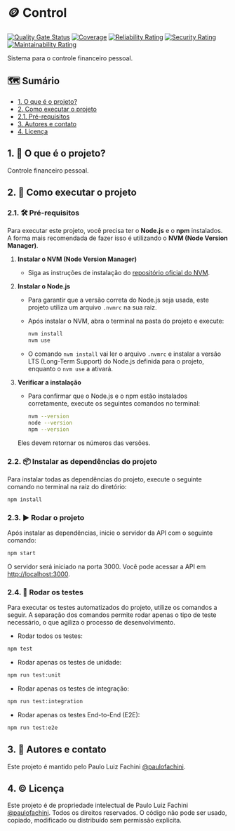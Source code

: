 # 🪙 Control

[![Quality Gate Status](https://sonarcloud.io/api/project_badges/measure?project=paulofachini_control&metric=alert_status)](https://sonarcloud.io/summary/new_code?id=paulofachini_control)
[![Coverage](https://sonarcloud.io/api/project_badges/measure?project=paulofachini_control&metric=coverage)](https://sonarcloud.io/summary/new_code?id=paulofachini_control)
[![Reliability Rating](https://sonarcloud.io/api/project_badges/measure?project=paulofachini_control&metric=reliability_rating)](https://sonarcloud.io/summary/new_code?id=paulofachini_control)
[![Security Rating](https://sonarcloud.io/api/project_badges/measure?project=paulofachini_control&metric=security_rating)](https://sonarcloud.io/summary/new_code?id=paulofachini_control)
[![Maintainability Rating](https://sonarcloud.io/api/project_badges/measure?project=paulofachini_control&metric=sqale_rating)](https://sonarcloud.io/summary/new_code?id=paulofachini_control)

Sistema para o controle financeiro pessoal.

## 🗺️ Sumário

- [1. O que é o projeto?](#1--o-que-é-o-projeto)
- [2. Como executar o projeto](#2--como-executar-o-projeto)
- [2.1. Pré-requisitos](#21-️-pré-requisitos)
- [3. Autores e contato](#3--autores-e-contato)
- [4. Licença](#4-️-licença)

## 1. 🎯 O que é o projeto?

Controle financeiro pessoal.

## 2. 🚀 Como executar o projeto

### 2.1. 🛠️ Pré-requisitos

Para executar este projeto, você precisa ter o **Node.js** e o **npm** instalados. A forma mais recomendada de fazer isso é utilizando o **NVM (Node Version Manager)**.

1. **Instalar o NVM (Node Version Manager)**
   - Siga as instruções de instalação do [repositório oficial do NVM](https://github.com/nvm-sh/nvm).

2. **Instalar o Node.js**
   - Para garantir que a versão correta do Node.js seja usada, este projeto utiliza um arquivo `.nvmrc` na sua raiz.
   - Após instalar o NVM, abra o terminal na pasta do projeto e execute:

     ````bash
     nvm install
     nvm use
     ````

   - O comando `nvm install` vai ler o arquivo `.nvmrc` e instalar a versão LTS (Long-Term Support) do Node.js definida para o projeto, enquanto o `nvm use` a ativará.

3. **Verificar a instalação**
   - Para confirmar que o Node.js e o npm estão instalados corretamente, execute os seguintes comandos no terminal:

     ````bash
     nvm --version
     node --version
     npm --version
     ````

   Eles devem retornar os números das versões.

### 2.2. 📦 Instalar as dependências do projeto

Para instalar todas as dependências do projeto, execute o seguinte comando no terminal na raiz do diretório:

```bash
npm install
```

### 2.3. ▶️ Rodar o projeto

Após instalar as dependências, inicie o servidor da API com o seguinte comando:

```bash
npm start
```

O servidor será iniciado na porta 3000. Você pode acessar a API em [http://localhost:3000](http://localhost:3000).

### 2.4. 🧪 Rodar os testes

Para executar os testes automatizados do projeto, utilize os comandos a seguir. A separação dos comandos permite rodar apenas o tipo de teste necessário, o que agiliza o processo de desenvolvimento.

- Rodar todos os testes:

```bash
npm test
```

- Rodar apenas os testes de unidade:

```bash
npm run test:unit
```

- Rodar apenas os testes de integração:

```bash
npm run test:integration
```

- Rodar apenas os testes End-to-End (E2E):

```bash
npm run test:e2e
```

## 3. 📣 Autores e contato

Este projeto é mantido pelo Paulo Luiz Fachini [@paulofachini](https://github.com/paulofachini).

## 4. ©️ Licença

Este projeto é de propriedade intelectual de Paulo Luiz Fachini [@paulofachini](https://github.com/paulofachini). Todos os direitos reservados. O código não pode ser usado, copiado, modificado ou distribuído sem permissão explícita.
